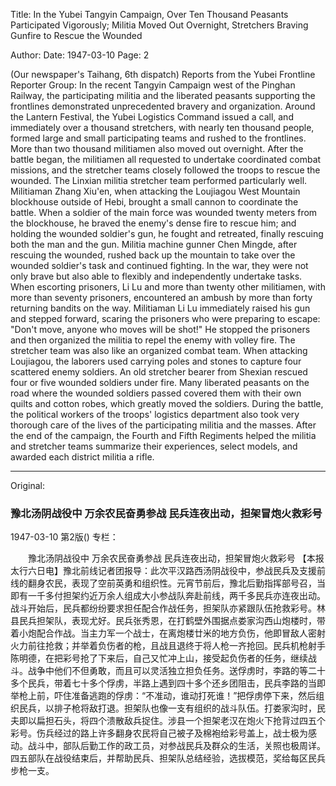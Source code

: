 Title: In the Yubei Tangyin Campaign, Over Ten Thousand Peasants Participated Vigorously; Militia Moved Out Overnight, Stretchers Braving Gunfire to Rescue the Wounded

Author:
Date: 1947-03-10
Page: 2

(Our newspaper's Taihang, 6th dispatch) Reports from the Yubei Frontline Reporter Group: In the recent Tangyin Campaign west of the Pinghan Railway, the participating militia and the liberated peasants supporting the frontlines demonstrated unprecedented bravery and organization. Around the Lantern Festival, the Yubei Logistics Command issued a call, and immediately over a thousand stretchers, with nearly ten thousand people, formed large and small participating teams and rushed to the frontlines. More than two thousand militiamen also moved out overnight. After the battle began, the militiamen all requested to undertake coordinated combat missions, and the stretcher teams closely followed the troops to rescue the wounded. The Linxian militia stretcher team performed particularly well. Militiaman Zhang Xiu'en, when attacking the Loujiagou West Mountain blockhouse outside of Hebi, brought a small cannon to coordinate the battle. When a soldier of the main force was wounded twenty meters from the blockhouse, he braved the enemy's dense fire to rescue him; and holding the wounded soldier's gun, he fought and retreated, finally rescuing both the man and the gun. Militia machine gunner Chen Mingde, after rescuing the wounded, rushed back up the mountain to take over the wounded soldier's task and continued fighting. In the war, they were not only brave but also able to flexibly and independently undertake tasks. When escorting prisoners, Li Lu and more than twenty other militiamen, with more than seventy prisoners, encountered an ambush by more than forty returning bandits on the way. Militiaman Li Lu immediately raised his gun and stepped forward, scaring the prisoners who were preparing to escape: "Don't move, anyone who moves will be shot!" He stopped the prisoners and then organized the militia to repel the enemy with volley fire. The stretcher team was also like an organized combat team. When attacking Loujiagou, the laborers used carrying poles and stones to capture four scattered enemy soldiers. An old stretcher bearer from Shexian rescued four or five wounded soldiers under fire. Many liberated peasants on the road where the wounded soldiers passed covered them with their own quilts and cotton robes, which greatly moved the soldiers. During the battle, the political workers of the troops' logistics department also took very thorough care of the lives of the participating militia and the masses. After the end of the campaign, the Fourth and Fifth Regiments helped the militia and stretcher teams summarize their experiences, select models, and awarded each district militia a rifle.



<hr /> 

Original: 


### 豫北汤阴战役中  万余农民奋勇参战  民兵连夜出动，担架冒炮火救彩号

1947-03-10
第2版()
专栏：

　　豫北汤阴战役中
    万余农民奋勇参战
    民兵连夜出动，担架冒炮火救彩号
    【本报太行六日电】豫北前线记者团报导：此次平汉路西汤阴战役中，参战民兵及支援前线的翻身农民，表现了空前英勇和组织性。元宵节前后，豫北后勤指挥部号召，当即有一千多付担架约近万余人组成大小参战队奔赴前线，两千多民兵亦连夜出动。战斗开始后，民兵都纷纷要求担任配合作战任务，担架队亦紧跟队伍抢救彩号。林县民兵担架队，表现尤好。民兵张秀恩，在打鹤壁外围据点娄家沟西山炮楼时，带着小炮配合作战。当主力军一个战士，在离炮楼廿米的地方负伤，他即冒敌人密射火力前往抢救；并举着负伤者的枪，且战且退终于将人枪一齐抢回。民兵机枪射手陈明德，在把彩号抢了下来后，自己又忙冲上山，接受起负伤者的任务，继续战斗。战争中他们不但勇敢，而且可以灵活独立担负任务。送俘虏时，李路的等二十多个民兵，带着七十多个俘虏，半路上遇到四十多个还乡团阻击，民兵李路的当即举枪上前，吓住准备逃跑的俘虏：“不准动，谁动打死谁！”把俘虏停下来，然后组织民兵，以排子枪将敌打退。担架队也像一支有组织的战斗队伍。打娄家沟时，民夫即以扁担石头，将四个溃散敌兵捉住。涉县一个担架老汉在炮火下抢背过四五个彩号。伤兵经过的路上许多翻身农民将自己被子及棉袍给彩号盖上，战士极为感动。战斗中，部队后勤工作的政工员，对参战民兵及群众的生活，关照也极周详。四五部队在战役结束后，并帮助民兵、担架队总结经验，选拔模范，奖给每区民兵步枪一支。
